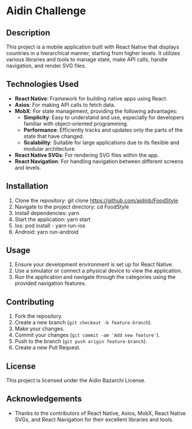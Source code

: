 # Aidin Challenge

## Description

This project is a mobile application built with React Native that displays countries in a hierarchical manner, starting from higher levels. It utilizes various libraries and tools to manage state, make API calls, handle navigation, and render SVG files.

## Technologies Used

- **React Native**: Framework for building native apps using React.
- **Axios**: For making API calls to fetch data.
- **MobX**: For state management, providing the following advantages:
   - **Simplicity**: Easy to understand and use, especially for developers familiar with object-oriented programming.
   - **Performance**: Efficiently tracks and updates only the parts of the state that have changed.
   - **Scalability**: Suitable for large applications due to its flexible and modular architecture.
- **React Native SVGs**: For rendering SVG files within the app.
- **React Navigation**: For handling navigation between different screens and levels.

## Installation

1. Clone the repository: git clone https://github.com/aidinb/FoodStyle
2. Navigate to the project directory: cd FoodStyle
3. Install dependencies: yarn
4. Start the application: yarn start
5. Ios: pod install - yarn run-ios
6. Android: yarn run-android

## Usage

1. Ensure your development environment is set up for React Native.
2. Use a simulator or connect a physical device to view the application.
3. Run the application and navigate through the categories using the provided navigation features.

## Contributing

1. Fork the repository.
2. Create a new branch (`git checkout -b feature-branch`).
3. Make your changes.
4. Commit your changes (`git commit -am 'Add new feature'`).
5. Push to the branch (`git push origin feature-branch`).
6. Create a new Pull Request.

## License

This project is licensed under the Aidin Bazarchi License.

## Acknowledgements

- Thanks to the contributors of React Native, Axios, MobX, React Native SVGs, and React Navigation for their excellent libraries and tools.

